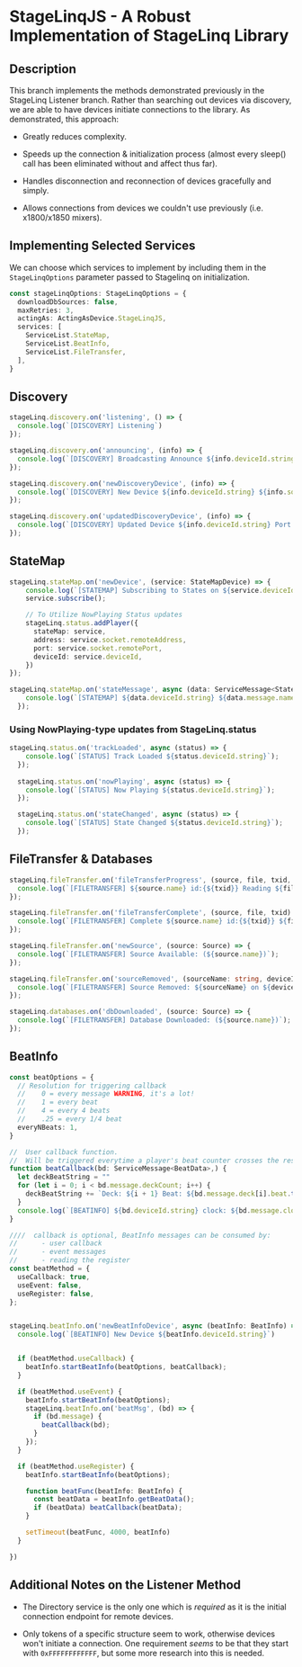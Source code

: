# StageLinqJS  - A Robust Implementation of StageLinq Library

## Description
This branch implements the methods demonstrated previously in the StageLinq Listener branch.
Rather than searching out devices via discovery, we are able to have devices initiate connections to the library. As demonstrated, this approach:
* Greatly reduces complexity. 

* Speeds up the connection & initialization process (almost every sleep() call has been eliminated without and affect thus far).

* Handles disconnection and reconnection of devices gracefully and simply.

* Allows connections from devices we couldn't use previously (i.e. x1800/x1850 mixers).

## Implementing Selected Services
We can choose which services to implement by including them in the `StageLinqOptions` parameter passed to Stagelinq on initialization. 
```ts 
const stageLinqOptions: StageLinqOptions = {
  downloadDbSources: false,
  maxRetries: 3,
  actingAs: ActingAsDevice.StageLinqJS,
  services: [
    ServiceList.StateMap,
    ServiceList.BeatInfo,
    ServiceList.FileTransfer,
  ],
}
```


## Discovery

```ts
stageLinq.discovery.on('listening', () => {
  console.log(`[DISCOVERY] Listening`)
});

stageLinq.discovery.on('announcing', (info) => {
  console.log(`[DISCOVERY] Broadcasting Announce ${info.deviceId.string} Port ${info.port} ${info.source} ${info.software.name}:${info.software.version}`)
});

stageLinq.discovery.on('newDiscoveryDevice', (info) => {
  console.log(`[DISCOVERY] New Device ${info.deviceId.string} ${info.source} ${info.software.name} ${info.software.version}`)
});

stageLinq.discovery.on('updatedDiscoveryDevice', (info) => {
  console.log(`[DISCOVERY] Updated Device ${info.deviceId.string} Port:${info.port} ${info.source} ${info.software.name} ${info.software.version}`)
});
  ```



## StateMap
```ts
stageLinq.stateMap.on('newDevice', (service: StateMapDevice) => {
    console.log(`[STATEMAP] Subscribing to States on ${service.deviceId.string}`);
    service.subscribe();

    // To Utilize NowPlaying Status updates
    stageLinq.status.addPlayer({
      stateMap: service,
      address: service.socket.remoteAddress,
      port: service.socket.remotePort,
      deviceId: service.deviceId,
    })
});

stageLinq.stateMap.on('stateMessage', async (data: ServiceMessage<StateData>) => {
    console.log(`[STATEMAP] ${data.deviceId.string} ${data.message.name} => ${JSON.stringify(data.message.json)}`);
  });
```

### Using NowPlaying-type updates from StageLinq.status

```ts
stageLinq.status.on('trackLoaded', async (status) => {
    console.log(`[STATUS] Track Loaded ${status.deviceId.string}`);
  });
  
  stageLinq.status.on('nowPlaying', async (status) => {
    console.log(`[STATUS] Now Playing ${status.deviceId.string}`);
  });

  stageLinq.status.on('stateChanged', async (status) => {
    console.log(`[STATUS] State Changed ${status.deviceId.string}`);
  });
```

## FileTransfer & Databases

```ts
stageLinq.fileTransfer.on('fileTransferProgress', (source, file, txid, progress) => {
  console.log(`[FILETRANSFER] ${source.name} id:{${txid}} Reading ${file}: ${progressBar(10, progress.bytesDownloaded, progress.total)} (${Math.ceil(progress.percentComplete)}%)`);
});

stageLinq.fileTransfer.on('fileTransferComplete', (source, file, txid) => {
  console.log(`[FILETRANSFER] Complete ${source.name} id:{${txid}} ${file}`);
});

stageLinq.fileTransfer.on('newSource', (source: Source) => {
  console.log(`[FILETRANSFER] Source Available: (${source.name})`);
});

stageLinq.fileTransfer.on('sourceRemoved', (sourceName: string, deviceId: DeviceId) => {
  console.log(`[FILETRANSFER] Source Removed: ${sourceName} on ${deviceId.string}`);
});

stageLinq.databases.on('dbDownloaded', (source: Source) => {
  console.log(`[FILETRANSFER] Database Downloaded: (${source.name})`);
});
```
## BeatInfo
```ts
const beatOptions = {
  // Resolution for triggering callback
  //    0 = every message WARNING, it's a lot!
  //    1 = every beat 
  //    4 = every 4 beats 
  //    .25 = every 1/4 beat
  everyNBeats: 1,
}

//  User callback function. 
//  Will be triggered everytime a player's beat counter crosses the resolution threshold
function beatCallback(bd: ServiceMessage<BeatData>,) {
  let deckBeatString = ""
  for (let i = 0; i < bd.message.deckCount; i++) {
    deckBeatString += `Deck: ${i + 1} Beat: ${bd.message.deck[i].beat.toFixed(3)}/${bd.message.deck[i].totalBeats.toFixed(0)} `
  }
  console.log(`[BEATINFO] ${bd.deviceId.string} clock: ${bd.message.clock} ${deckBeatString}`);
}

////  callback is optional, BeatInfo messages can be consumed by: 
//      - user callback
//      - event messages 
//      - reading the register 
const beatMethod = {
  useCallback: true,
  useEvent: false,
  useRegister: false,
};


stageLinq.beatInfo.on('newBeatInfoDevice', async (beatInfo: BeatInfo) => {
  console.log(`[BEATINFO] New Device ${beatInfo.deviceId.string}`)


  if (beatMethod.useCallback) {
    beatInfo.startBeatInfo(beatOptions, beatCallback);
  }

  if (beatMethod.useEvent) {
    beatInfo.startBeatInfo(beatOptions);
    stageLinq.beatInfo.on('beatMsg', (bd) => {
      if (bd.message) {
        beatCallback(bd);
      }
    });
  }

  if (beatMethod.useRegister) {
    beatInfo.startBeatInfo(beatOptions);

    function beatFunc(beatInfo: BeatInfo) {
      const beatData = beatInfo.getBeatData();
      if (beatData) beatCallback(beatData);
    }

    setTimeout(beatFunc, 4000, beatInfo)
  }

})

```


## Additional Notes on the Listener Method

* The Directory service is the only one which is *required* as it is the initial connection endpoint for remote devices.

* Only tokens of a specific structure seem to work, otherwise devices won't initiate a connection. One requirement *seems* to be that they start with `0xFFFFFFFFFFFF`, but some more research into this is needed.